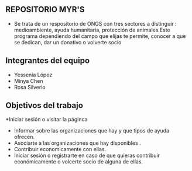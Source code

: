## REPOSITORIO MYR'S

* Se trata de un respositorio de ONGS con tres sectores a distinguir : medioambiente, ayuda humanitaria, protección de animales.Este programa dependiendo del campo que elijas te permite, conocer a que se dedican, dar un donativo o volverte
socio

## Integrantes del equipo

* Yessenia López
* Minya Chen
* Rosa Silverio

## Objetivos del trabajo

*Iniciar sesión o visitar la páginca
* Informar sobre las organizaciones que hay  y que tipos de ayuda ofrecen.
* Asociarte a las organizaciones que hay disponibles .
* Contribuir economicamente con ellas.
* Iniciar sesión o registrarte en caso de que quieras contribuir económicamente o volcerte socio de alguna de ellas.
